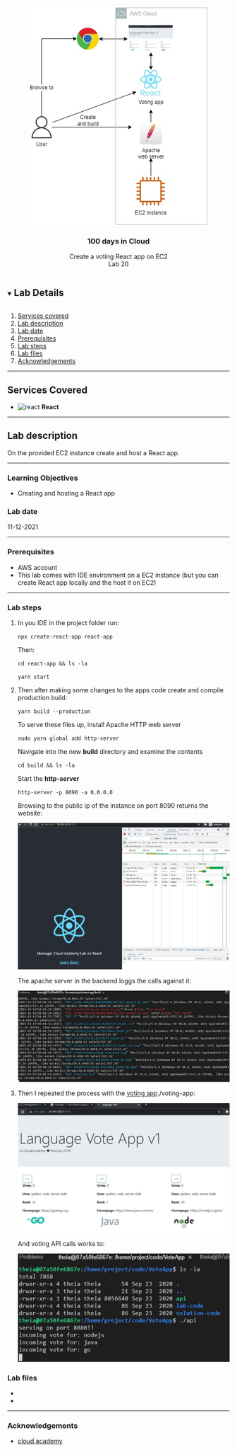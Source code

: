 <br />

<p align="center">
  <a href="img/">
    <img src="img/lab20_diagram.jpg" alt="cloudofthings" width="402" height="492">
  </a>
  <h3 align="center">100 days in Cloud</h3>
<p align="center">
   Create a voting React app on EC2
    <br />
    Lab 20
    <br/>
  </p>
</p>

<details open="open">
  <summary><h2 style="display: inline-block">Lab Details</h2></summary>
  <ol>
    <li><a href="#services-covered">Services covered</a>
    <li><a href="#lab-description">Lab description</a></li>
    </li>
    <li><a href="#lab-date">Lab date</a></li>
    <li><a href="#prerequisites">Prerequisites</a></li>    
    <li><a href="#lab-steps">Lab steps</a></li>
    <li><a href="#lab-files">Lab files</a></li>
    <li><a href="#acknowledgements">Acknowledgements</a></li>
  </ol>
</details>

---

## Services Covered
* ![react](https://github.com/CloudedThings/100-Days-in-Cloud/blob/main/images/React.png) **React**

---

## Lab description

On the provided EC2 instance create and host a React app.


---

### Learning Objectives
* Creating and hosting a React app

### Lab date
11-12-2021

---

### Prerequisites
* AWS account
* This lab comes with IDE environment on a EC2 instance (but you can create React app locally and the host it on EC2)

---

### Lab steps
1. In you IDE in the project folder run:

   ```
   npx create-react-app react-app
   ```

   Then:

   ``` 
   cd react-app && ls -la
   ```

   ```
   yarn start
   ```

2. Then after making some changes to the apps code create and compile production build:

   ```
   yarn build --production
   ```

   To serve these files up, install Apache HTTP web server

   ```
   sudo yarn global add http-server
   ```

   Navigate into the new **build** directory and examine the contents

   ```
   cd build && ls -la
   ```

   Start the **http-server**

   ```
   http-server -p 8090 -a 0.0.0.0
   ```

   Browsing to the public ip of the instance on port 8090 returns the website:

   ![lab20_react_web_server](img/lab20_react_web_server.jpg)

   The apache server in the backend loggs the calls against it:

   ![lab20_react_web_server_backend](img/lab20_react_web_server_backend.jpg)

3. Then I repeated the process with the [voting app]()./voting-app:

   ![lab20_react_voting_app](img/lab20_react_voting_app.jpg)

   And voting API calls works to:

   ![lab20_react_voting_app_voting](img/lab20_react_voting_app_voting.jpg)

### Lab files
* 
* 
---

### Acknowledgements
* [cloud academy](https://cloudacademy.com/lab/create-web-app-using-react/?context_id=1377&context_resource=lp)

